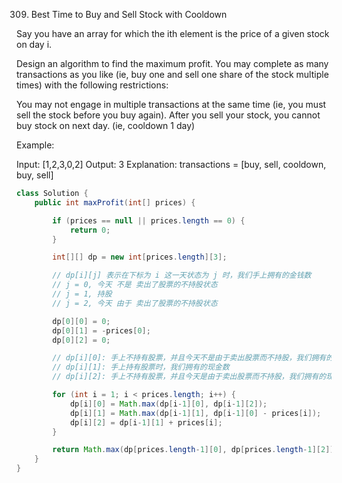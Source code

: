 309. Best Time to Buy and Sell Stock with Cooldown

Say you have an array for which the ith element is the price of a given stock on day i.

Design an algorithm to find the maximum profit. You may complete as many transactions as you like (ie, buy one and sell one share of the stock multiple times) with the following restrictions:

You may not engage in multiple transactions at the same time (ie, you must sell the stock before you buy again).
After you sell your stock, you cannot buy stock on next day. (ie, cooldown 1 day)

Example:

Input: [1,2,3,0,2]
Output: 3 
Explanation: transactions = [buy, sell, cooldown, buy, sell]

```java
class Solution {
    public int maxProfit(int[] prices) {

        if (prices == null || prices.length == 0) {
            return 0;
        }

        int[][] dp = new int[prices.length][3];

        // dp[i][j] 表示在下标为 i 这一天状态为 j 时，我们手上拥有的金钱数
        // j = 0, 今天 不是 卖出了股票的不持股状态
        // j = 1, 持股
        // j = 2, 今天 由于 卖出了股票的不持股状态

        dp[0][0] = 0;
        dp[0][1] = -prices[0];
        dp[0][2] = 0;

        // dp[i][0]: 手上不持有股票，并且今天不是由于卖出股票而不持股，我们拥有的现金数
        // dp[i][1]: 手上持有股票时，我们拥有的现金数
        // dp[i][2]: 手上不持有股票，并且今天是由于卖出股票而不持股，我们拥有的现金数

        for (int i = 1; i < prices.length; i++) {
            dp[i][0] = Math.max(dp[i-1][0], dp[i-1][2]);
            dp[i][1] = Math.max(dp[i-1][1], dp[i-1][0] - prices[i]);
            dp[i][2] = dp[i-1][1] + prices[i];
        }

        return Math.max(dp[prices.length-1][0], dp[prices.length-1][2]);
    }
}
```

